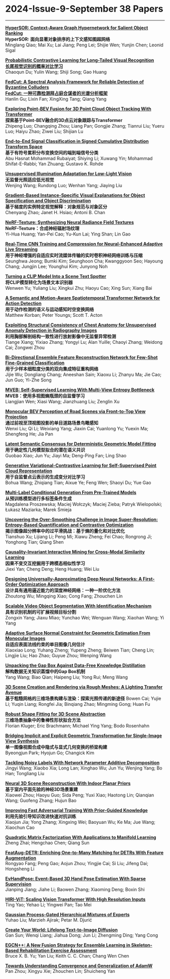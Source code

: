 # 2024-Issue-9-September 38 Papers

****

**[HyperSOR: Context-Aware Graph Hypernetwork for Salient Object Ranking](https://ieeexplore.ieee.org/document/10443257/)**  
**HyperSOR: 面向显著对象排序的上下文感知图超网络**  
Minglang Qiao; Mai Xu; Lai Jiang; Peng Lei; Shijie Wen; Yunjin Chen; Leonid Sigal  

**[Probabilistic Contrastive Learning for Long-Tailed Visual Recognition](https://ieeexplore.ieee.org/document/10444057/)**  
**[长尾视觉识别的概率对比学习](https://mp.weixin.qq.com/s/RiewTP28cFbyllssBlEPbw)**  
Chaoqun Du; Yulin Wang; Shiji Song; Gao Huang  

**[FedCut: A Spectral Analysis Framework for Reliable Detection of Byzantine Colluders](https://ieeexplore.ieee.org/document/10465649/)**  
**[FedCut: 一种可靠检测拜占庭合谋者的光谱分析框架](https://mp.weixin.qq.com/s/dRM_aThNQkJKJBq-fiCVNg)**  
Hanlin Gu; Lixin Fan; XingXing Tang; Qiang Yang  

**[Exploring Point-BEV Fusion for 3D Point Cloud Object Tracking With Transformer](https://ieeexplore.ieee.org/document/10460168/)**  
**探索基于Point-BEV融合的3D点云对象跟踪与Transformer**   
Zhipeng Luo; Changqing Zhou; Liang Pan; Gongjie Zhang; Tianrui Liu; Yueru Luo; Haiyu Zhao; Ziwei Liu; Shijian Lu  

**[End-to-End Signal Classification in Signed Cumulative Distribution Transform Space](https://ieeexplore.ieee.org/document/10457552/)**  
**基于有符号累积分布变换空间的端到端信号分类**   
Abu Hasnat Mohammad Rubaiyat; Shiying Li; Xuwang Yin; Mohammad Shifat-E-Rabbi; Yan Zhuang; Gustavo K. Rohde  

**[Unsupervised Illumination Adaptation for Low-Light Vision](https://ieeexplore.ieee.org/document/10480646/)**  
**无监督光照适应低光视觉**   
Wenjing Wang; Rundong Luo; Wenhan Yang; Jiaying Liu  

**[Gradient-Based Instance-Specific Visual Explanations for Object Specification and Object Discrimination](https://ieeexplore.ieee.org/document/10478163/)**  
**基于梯度的实例特定视觉解释：对象规范与对象区分**   
Chenyang Zhao; Janet H. Hsiao; Antoni B. Chan  

**[NeRF-Texture: Synthesizing Neural Radiance Field Textures](https://ieeexplore.ieee.org/document/10489854/)**  
**NeRF-Texture：合成神经辐射场纹理**  
Yi-Hua Huang; Yan-Pei Cao; Yu-Kun Lai; Ying Shan; Lin Gao  

**[Real-Time CNN Training and Compression for Neural-Enhanced Adaptive Live Streaming](https://ieeexplore.ieee.org/document/10472651/)**  
**用于神经增强的自适应实时流媒体传输的实时卷积神经网络训练与压缩**  
Seunghwa Jeong; Bumki Kim; Seunghoon Cha; Kwanggyoon Seo; Hayoung Chang; Jungjin Lee; Younghui Kim; Junyong Noh  

**[Turning a CLIP Model Into a Scene Text Spotter](https://ieeexplore.ieee.org/document/10476714/)**  
**将CLIP模型转化为场景文本识别器**  
Wenwen Yu; Yuliang Liu; Xingkui Zhu; Haoyu Cao; Xing Sun; Xiang Bai  

**[A Semantic and Motion-Aware Spatiotemporal Transformer Network for Action Detection](https://ieeexplore.ieee.org/document/10472872/)**  
**用于动作检测的语义与运动感知时空变换网络**  
Matthew Korban; Peter Youngs; Scott T. Acton  

**[Exploiting Structural Consistency of Chest Anatomy for Unsupervised Anomaly Detection in Radiography Images](https://ieeexplore.ieee.org/document/10480307/)**  
**利用胸部解剖结构一致性进行放射影像中无监督异常检测**  
Tiange Xiang; Yixiao Zhang; Yongyi Lu; Alan Yuille; Chaoyi Zhang; Weidong Cai; Zongwei Zhou  

**[Bi-Directional Ensemble Feature Reconstruction Network for Few-Shot Fine-Grained Classification](https://ieeexplore.ieee.org/document/10472065/)**  
**用于少样本细粒度分类的双向集成特征重构网络**  
Jijie Wu; Dongliang Chang; Aneeshan Sain; Xiaoxu Li; Zhanyu Ma; Jie Cao; Jun Guo; Yi-Zhe Song  

**[MVEB: Self-Supervised Learning With Multi-View Entropy Bottleneck](https://ieeexplore.ieee.org/document/10477543/)**  
**MVEB：使用多视图熵瓶颈的自监督学习**  
Liangjian Wen; Xiasi Wang; Jianzhuang Liu; Zenglin Xu  

**[Monocular BEV Perception of Road Scenes via Front-to-Top View Projection](https://ieeexplore.ieee.org/document/10473113/)**  
**通过前视至顶视图投影的单目道路场景鸟瞰感知**  
Wenxi Liu; Qi Li; Weixiang Yang; Jiaxin Cai; Yuanlong Yu; Yuexin Ma; Shengfeng He; Jia Pan  

**[Latent Semantic Consensus for Deterministic Geometric Model Fitting](https://ieeexplore.ieee.org/document/10472101/)**  
**用于确定性几何模型拟合的潜在语义共识**  
Guobao Xiao; Jun Yu; Jiayi Ma; Deng-Ping Fan; Ling Shao  

**[Generative Variational-Contrastive Learning for Self-Supervised Point Cloud Representation](https://ieeexplore.ieee.org/document/10475594/)**  
**用于自监督点云表示的生成变分对比学习**  
Bohua Wang; Zhiqiang Tian; Aixue Ye; Feng Wen; Shaoyi Du; Yue Gao  

**[Multi-Label Conditional Generation From Pre-Trained Models](https://ieeexplore.ieee.org/document/10480286/)**  
**从预训练模型进行多标签条件生成**  
Magdalena Proszewska; Maciej Wołczyk; Maciej Zieba; Patryk Wielopolski; Łukasz Maziarka; Marek Śmieja  

**[Uncovering the Over-Smoothing Challenge in Image Super-Resolution: Entropy-Based Quantification and Contrastive Optimization](https://ieeexplore.ieee.org/document/10475558/)**  
**揭示图像超分辨率中的过平滑挑战：基于熵的量化和对比优化**  
Tianshuo Xu; Lijiang Li; Peng Mi; Xiawu Zheng; Fei Chao; Rongrong Ji; Yonghong Tian; Qiang Shen  

**[Causality-Invariant Interactive Mining for Cross-Modal Similarity Learning](https://ieeexplore.ieee.org/document/10477878/)**  
**因果不变交互挖掘用于跨模态相似性学习**  
Jiexi Yan; Cheng Deng; Heng Huang; Wei Liu  

**[Designing Universally-Approximating Deep Neural Networks: A First-Order Optimization Approach](https://ieeexplore.ieee.org/document/10477580/)**  
**设计具有通用逼近能力的深度神经网络：一种一阶优化方法**  
Zhoutong Wu; Mingqing Xiao; Cong Fang; Zhouchen Lin  

**[Scalable Video Object Segmentation With Identification Mechanism](https://ieeexplore.ieee.org/document/10487964/)**  
**具有识别机制的可扩展视频目标分割**  
Zongxin Yang; Jiaxu Miao; Yunchao Wei; Wenguan Wang; Xiaohan Wang; Yi Yang  

**[Adaptive Surface Normal Constraint for Geometric Estimation From Monocular Images](https://ieeexplore.ieee.org/document/10480285/)**  
**自适应表面法线约束的单目图像几何估计**   
Xiaoxiao Long; Yuhang Zheng; Yupeng Zheng; Beiwen Tian; Cheng Lin; Lingjie Liu; Hao Zhao; Guyue Zhou; Wenping Wang  

**[Unpacking the Gap Box Against Data-Free Knowledge Distillation](https://ieeexplore.ieee.org/document/10476709/)**  
**解构数据无关知识蒸馏中的Gap Box机制**  
Yang Wang; Biao Qian; Haipeng Liu; Yong Rui; Meng Wang  

**[3D Scene Creation and Rendering via Rough Meshes: A Lighting Transfer Avenue](https://ieeexplore.ieee.org/document/10480280/)**  
**基于粗糙网格的三维场景构建与渲染：探索光照传递的新途径** 
Bowen Cai; Yujie Li; Yuqin Liang; Rongfei Jia; Binqiang Zhao; Mingming Gong; Huan Fu  

**[Robust Shape Fitting for 3D Scene Abstraction](https://ieeexplore.ieee.org/document/10475588/)**  
**三维场景抽象中的鲁棒性形状拟合方法**  
Florian Kluger; Eric Brachmann; Michael Ying Yang; Bodo Rosenhahn  

**[Bridging Implicit and Explicit Geometric Transformation for Single-Image View Synthesis](https://ieeexplore.ieee.org/document/10475596/)**  
**单一图像视图合成中隐式与显式几何变换的桥梁构建**  
Byeongjun Park; Hyojun Go; Changick Kim  

**[Tackling Noisy Labels With Network Parameter Additive Decomposition](https://ieeexplore.ieee.org/document/10480647/)**  
Jingyi Wang; Xiaobo Xia; Long Lan; Xinghao Wu; Jun Yu; Wenjing Yang; Bo Han; Tongliang Liu  

**[Neural 3D Scene Reconstruction With Indoor Planar Priors](https://ieeexplore.ieee.org/document/10476755/)**  
**基于室内平面先验的神经3D场景重建**  
Xiaowei Zhou; Haoyu Guo; Sida Peng; Yuxi Xiao; Haotong Lin; Qianqian Wang; Guofeng Zhang; Hujun Bao  

**[Improving Fast Adversarial Training With Prior-Guided Knowledge](https://ieeexplore.ieee.org/document/10478545/)**  
**利用先验引导知识改进快速对抗训练**   
Xiaojun Jia; Yong Zhang; Xingxing Wei; Baoyuan Wu; Ke Ma; Jue Wang; Xiaochun Cao  

**[Quadratic Matrix Factorization With Applications to Manifold Learning](https://ieeexplore.ieee.org/document/10478194/)**  
Zheng Zhai; Hengchao Chen; Qiang Sun  

**[FeatAug-DETR: Enriching One-to-Many Matching for DETRs With Feature Augmentation](https://ieeexplore.ieee.org/document/10480276/)**  
Rongyao Fang; Peng Gao; Aojun Zhou; Yingjie Cai; Si Liu; Jifeng Dai; Hongsheng Li  

**[EvHandPose: Event-Based 3D Hand Pose Estimation With Sparse Supervision](https://ieeexplore.ieee.org/document/10478195/)**  
Jianping Jiang; Jiahe Li; Baowen Zhang; Xiaoming Deng; Boxin Shi  

**[HIRI-ViT: Scaling Vision Transformer With High Resolution Inputs](https://ieeexplore.ieee.org/document/10475592/)**  
Ting Yao; Yehao Li; Yingwei Pan; Tao Mei  

**[Gaussian Process-Gated Hierarchical Mixtures of Experts](https://ieeexplore.ieee.org/document/10480265/)**  
Yuhao Liu; Marzieh Ajirak; Petar M. Djurić  

**[Create Your World: Lifelong Text-to-Image Diffusion](https://ieeexplore.ieee.org/document/10489849/)**  
Gan Sun; Wenqi Liang; Jiahua Dong; Jun Li; Zhengming Ding; Yang Cong  

**[EGCN++: A New Fusion Strategy for Ensemble Learning in Skeleton-Based Rehabilitation Exercise Assessment](https://ieeexplore.ieee.org/document/10475587/)**  
Bruce X. B. Yu; Yan Liu; Keith C. C. Chan; Chang Wen Chen  

**[Towards Understanding Convergence and Generalization of AdamW](https://ieeexplore.ieee.org/document/10480574/)**  
Pan Zhou; Xingyu Xie; Zhouchen Lin; Shuicheng Yan  


